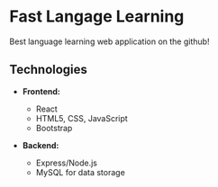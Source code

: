 # Fast Langage Learning

Best language learning web application on the github!

## Technologies

- **Frontend:**
    - React
    - HTML5, CSS, JavaScript
    - Bootstrap

- **Backend:**
    - Express/Node.js
    - MySQL for data storage